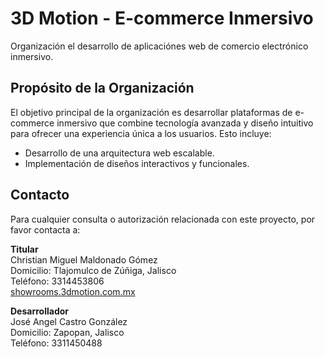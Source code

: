 # 3D Motion - E-commerce Inmersivo

Organización el desarrollo de aplicaciónes web de comercio electrónico inmersivo.

## Propósito de la Organización

El objetivo principal de la organización es desarrollar plataformas de e-commerce inmersivo que combine tecnología avanzada y diseño intuitivo para ofrecer una experiencia única a los usuarios. 
Esto incluye:

- Desarrollo de una arquitectura web escalable.
- Implementación de diseños interactivos y funcionales.

## Contacto

Para cualquier consulta o autorización relacionada con este proyecto, por favor contacta a:

**Titular**  
Christian Miguel Maldonado Gómez  
Domicilio: Tlajomulco de Zúñiga, Jalisco  
Teléfono: 3314453806  
[showrooms.3dmotion.com.mx](https://showrooms.3dmotion.com.mx)

**Desarrollador**  
José Angel Castro González  
Domicilio: Zapopan, Jalisco  
Teléfono: 3311450488  
